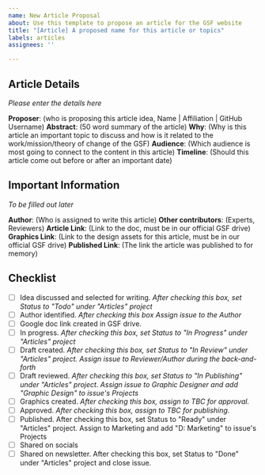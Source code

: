 ```yaml
---
name: New Article Proposal
about: Use this template to propose an article for the GSF website
title: "[Article] A proposed name for this article or topics"
labels: articles
assignees: ''

---
```


## Article Details
_Please enter the details here_

**Proposer**: (who is proposing this article idea, Name | Affiliation | GitHub Username)
**Abstract**: (50 word summary of the article)
**Why**: (Why is this article an important topic to discuss and how is it related to the work/mission/theory of change of the GSF)
**Audience**: (Which audience is most going to connect to the content in this article)
**Timeline**: (Should this article come out before or after an important date)

## Important Information
_To be filled out later_

**Author**: (Who is assigned to write this article)
**Other contributors**: (Experts, Reviewers)
**Article Link**: (Link to the doc, must be in our official GSF drive)
**Graphics Link**: (Link to the design assets for this article, must be in our official GSF drive)
**Published Link**: (The link the article was published to for memory)

## Checklist
- [ ] Idea discussed and selected for writing. _After checking this box, set Status to "Todo" under "Articles" project_
- [ ] Author identified. _After checking this box Assign issue to the Author_
- [ ] Google doc link created in GSF drive. 
- [ ] In progress. _After checking this box, set Status to "In Progress" under "Articles" project_
- [ ] Draft created. _After checking this box, set Status to "In Review" under "Articles" project. Assign issue to Reviewer/Author during the back-and-forth_
- [ ] Draft reviewed. _After checking this box, set Status to "In Publishing" under "Articles" project. Assign issue to Graphic Designer and add "Graphic Design" to issue's Projects_
- [ ] Graphics created. _After checking this box, assign to TBC for approval._
- [ ] Approved. _After checking this box, assign to TBC for publishing._
- [ ] Published. After checking this box, set Status to "Ready" under "Articles" project. Assign to Marketing and add "D: Marketing" to issue's Projects
- [ ] Shared on socials
- [ ] Shared on newsletter. After checking this box, set Status to "Done" under "Articles" project and close issue.
